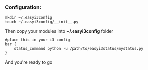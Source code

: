
### Configuration:

    mkdir ~/.easyi3config
    touch ~/.easyi3config/__init__.py

Then copy your modules into **~/.easyi3config** folder

    #place this in your i3 config
    bar {
    	status_command python -u /path/to/easyi3status/mystatus.py
    }

And you're ready to go
